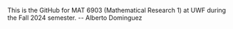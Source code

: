 This is the GitHub for MAT 6903 (Mathematical Research 1) at UWF during the Fall 2024 semester. -- Alberto Dominguez
